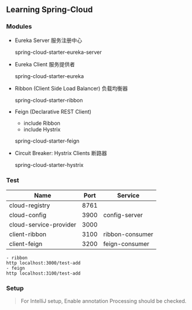 Learning Spring-Cloud
---

### Modules

- Eureka Server 服务注册中心


    spring-cloud-starter-eureka-server

- Eureka Client 服务提供者


    spring-cloud-starter-eureka

- Ribbon (Client Side Load Balancer) 负载均衡器


    spring-cloud-starter-ribbon
  
- Feign (Declarative REST Client)
    - include Ribbon
    - include Hystrix


    spring-cloud-starter-feign

- Circuit Breaker: Hystrix Clients 断路器


    spring-cloud-starter-hystrix

### Test

| Name | Port | Service |
| ------| ------ | ----- |
| cloud-registry | 8761 | 
| cloud-config | 3900 | config-server |
| cloud-service-provider | 3000 |
| client-ribbon | 3100 | ribbon-consumer |
| client-feign | 3200 | feign-consumer |

    - ribbon
    http localhost:3000/test-add
    - feign
    http localhost:3100/test-add

### Setup

> For IntelliJ setup, Enable annotation Processing should be checked.